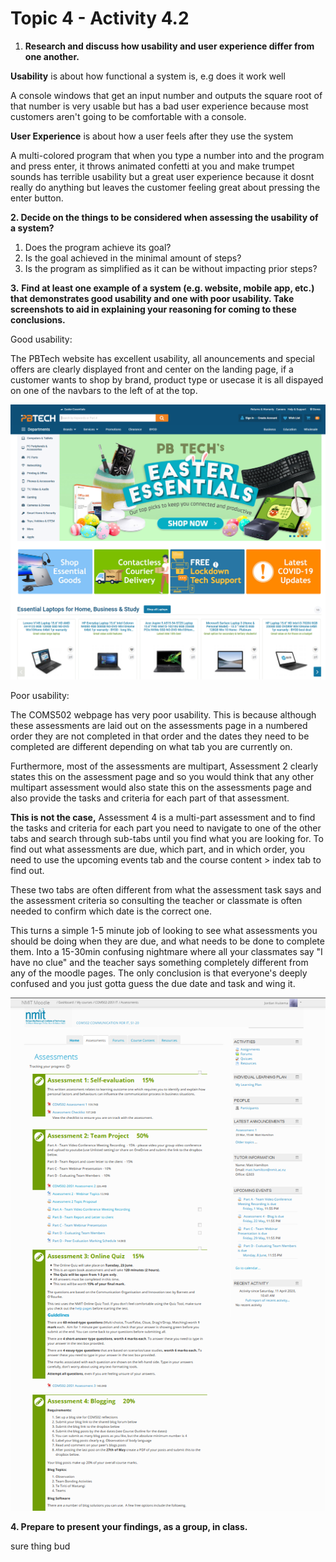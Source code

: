 # Topic 4 - Activity 4.2

1. **Research and discuss how usability and user experience differ from one another.**

**Usability** is about how functional a system is, e.g does it work well

A console windows that get an input number and outputs the square root of that number is very usable but has a bad user experience because most customers aren't going to be comfortable with a console.

**User Experience** is about how a user feels after they use the system

A multi-colored program that when you type a number into and the program and press enter, it throws animated confetti at you and make trumpet sounds has terrible usability but a great user experience because it dosnt really do anything but leaves the customer feeling great about pressing the enter button.

**2. Decide on the things to be considered when assessing the usability of a system?**

1. Does the program achieve its goal?
2. Is the goal achieved in the minimal amount of steps?
3. Is the program as simplified as it can be without impacting prior steps?

**3.** **Find at least one example of a system \(e.g. website, mobile app, etc.\) that demonstrates good usability and one with poor usability. Take screenshots to aid in explaining your reasoning for coming to these conclusions.**

Good usability:

The PBTech website has excellent usability, all anouncements and special offers are clearly displayed front and center on the landing page, if a customer wants to shop by brand, product type or usecase it is all dispayed on one of the navbars to the left of at the top.

![](.gitbook/assets/image%20%285%29.png)

Poor usability:

The COMS502 webpage has very poor usability. This is because although these assessments are laid out on the assessments page in a numbered order they are not completed in that order and the dates they need to be completed are different depending on what tab you are currently on. 

Furthermore, most of the assessments are multipart, Assessment 2 clearly states this on the assessment page and so you would think that any other multipart assessment would also state this on the assessments page and also provide the tasks and criteria for each part of that assessment. 

**This is not the case,** Assessment 4 is a multi-part assessment and to find the tasks and criteria for each part you need to navigate to one of the other tabs and search through sub-tabs until you find what you are looking for. To find out what assessments are due, which part, and in which order, you need to use the upcoming events tab and the course content &gt; index tab to find out. 

These two tabs are often different from what the assessment task says and the assessment criteria so consulting the teacher or classmate is often needed to confirm which date is the correct one. 

This turns a simple 1-5 minute job of looking to see what assessments you should be doing when they are due, and what needs to be done to complete them. Into a 15-30min confusing nightmare where all your classmates say "I have no clue" and the teacher says something completely different from any of the moodle pages. The only conclusion is that everyone's deeply confused and you just gotta guess the due date and task and wing it.

![](.gitbook/assets/image%20%284%29.png)



**4. Prepare to present your findings, as a group, in class.**

sure thing bud

